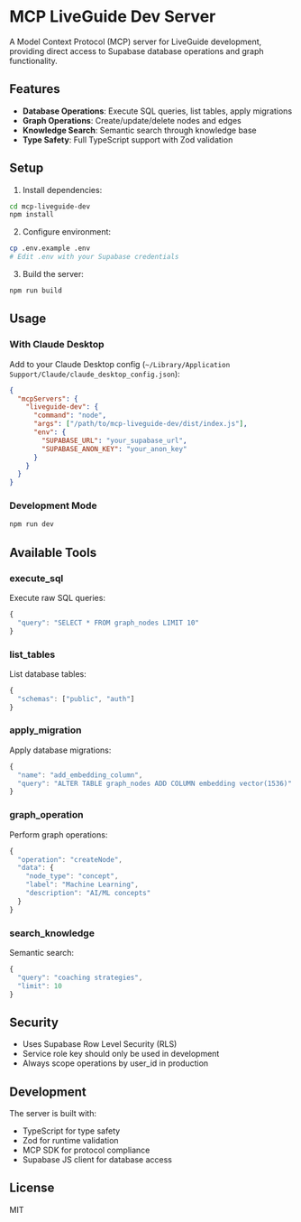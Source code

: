 # MCP LiveGuide Dev Server

A Model Context Protocol (MCP) server for LiveGuide development, providing direct access to Supabase database operations and graph functionality.

## Features

- **Database Operations**: Execute SQL queries, list tables, apply migrations
- **Graph Operations**: Create/update/delete nodes and edges
- **Knowledge Search**: Semantic search through knowledge base
- **Type Safety**: Full TypeScript support with Zod validation

## Setup

1. Install dependencies:
```bash
cd mcp-liveguide-dev
npm install
```

2. Configure environment:
```bash
cp .env.example .env
# Edit .env with your Supabase credentials
```

3. Build the server:
```bash
npm run build
```

## Usage

### With Claude Desktop

Add to your Claude Desktop config (`~/Library/Application Support/Claude/claude_desktop_config.json`):

```json
{
  "mcpServers": {
    "liveguide-dev": {
      "command": "node",
      "args": ["/path/to/mcp-liveguide-dev/dist/index.js"],
      "env": {
        "SUPABASE_URL": "your_supabase_url",
        "SUPABASE_ANON_KEY": "your_anon_key"
      }
    }
  }
}
```

### Development Mode

```bash
npm run dev
```

## Available Tools

### execute_sql
Execute raw SQL queries:
```typescript
{
  "query": "SELECT * FROM graph_nodes LIMIT 10"
}
```

### list_tables
List database tables:
```typescript
{
  "schemas": ["public", "auth"]
}
```

### apply_migration
Apply database migrations:
```typescript
{
  "name": "add_embedding_column",
  "query": "ALTER TABLE graph_nodes ADD COLUMN embedding vector(1536)"
}
```

### graph_operation
Perform graph operations:
```typescript
{
  "operation": "createNode",
  "data": {
    "node_type": "concept",
    "label": "Machine Learning",
    "description": "AI/ML concepts"
  }
}
```

### search_knowledge
Semantic search:
```typescript
{
  "query": "coaching strategies",
  "limit": 10
}
```

## Security

- Uses Supabase Row Level Security (RLS)
- Service role key should only be used in development
- Always scope operations by user_id in production

## Development

The server is built with:
- TypeScript for type safety
- Zod for runtime validation
- MCP SDK for protocol compliance
- Supabase JS client for database access

## License

MIT